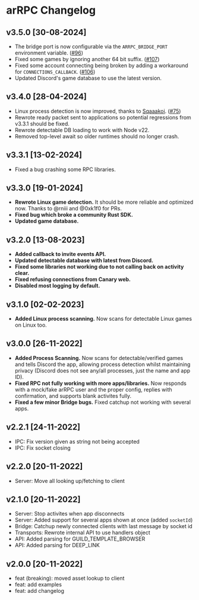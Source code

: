# arRPC Changelog

## v3.5.0 [30-08-2024]
- The bridge port is now configurable via the `ARRPC_BRIDGE_PORT` environment variable. ([#96](https://github.com/OpenAsar/arrpc/pull/96))
- Fixed some games by ignoring another 64 bit suffix. ([#107](https://github.com/OpenAsar/arrpc/pull/107))
- Fixed some account connecting being broken by adding a workaround for `CONNECTIONS_CALLBACK`. ([#106](https://github.com/OpenAsar/arrpc/pull/106))
- Updated Discord's game database to use the latest version.

## v3.4.0 [28-04-2024]
- Linux process detection is now improved, thanks to [Sqaaakoi](https://github.com/Sqaaakoi). ([#75](https://github.com/OpenAsar/arrpc/pull/75))
- Rewrote ready packet sent to applications so potential regressions from v3.3.1 should be fixed.
- Rewrote detectable DB loading to work with Node v22.
- Removed top-level await so older runtimes should no longer crash.

## v3.3.1 [13-02-2024]
- Fixed a bug crashing some RPC libraries.

## v3.3.0 [19-01-2024]
- **Rewrote Linux game detection.** It should be more reliable and optimized now. Thanks to @rniii and @0xk1f0 for PRs.
- **Fixed bug which broke a community Rust SDK.**
- **Updated game database.**

## v3.2.0 [13-08-2023]
- **Added callback to invite events API.**
- **Updated detectable database with latest from Discord.**
- **Fixed some libraries not working due to not calling back on activity clear.**
- **Fixed refusing connections from Canary web.**
- **Disabled most logging by default.**

## v3.1.0 [02-02-2023]
- **Added Linux process scanning.** Now scans for detectable Linux games on Linux too.

## v3.0.0 [26-11-2022]
- **Added Process Scanning.** Now scans for detectable/verified games and tells Discord the app, allowing process detection whilst maintaining privacy (Discord does not see any/all processes, just the name and app ID).
- **Fixed RPC not fully working with more apps/libraries.** Now responds with a mock/fake arRPC user and the proper config, replies with confirmation, and supports blank activites fully.
- **Fixed a few minor Bridge bugs.** Fixed catchup not working with several apps.

## v2.2.1 [24-11-2022]
- IPC: Fix version given as string not being accepted
- IPC: Fix socket closing

## v2.2.0 [20-11-2022]
- Server: Move all looking up/fetching to client

## v2.1.0 [20-11-2022]
- Server: Stop activites when app disconnects
- Server: Added support for several apps shown at once (added `socketId`)
- Bridge: Catchup newly connected clients with last message by socket id
- Transports: Rewrote internal API to use handlers object
- API: Added parsing for GUILD_TEMPLATE_BROWSER
- API: Added parsing for DEEP_LINK

## v2.0.0 [20-11-2022]
- feat (breaking): moved asset lookup to client
- feat: add examples
- feat: add changelog